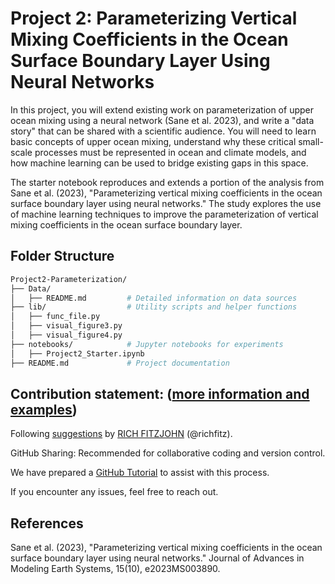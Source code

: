 # Project 2: Parameterizing Vertical Mixing Coefficients in the Ocean Surface Boundary Layer Using Neural Networks

In this project, you will extend existing work on parameterization of upper ocean mixing using a neural network (Sane et al. 2023), and write a "data story" that can be shared with a scientific audience. You will need to learn basic concepts of upper ocean mixing, understand why these critical small-scale processes must be represented in ocean and climate models, and how machine learning can be used to bridge existing gaps in this space. 

The starter notebook reproduces and extends a portion of the analysis from Sane et al. (2023), "Parameterizing vertical mixing coefficients in the ocean surface boundary layer using neural networks." The study explores the use of machine learning techniques to improve the parameterization of vertical mixing coefficients in the ocean surface boundary layer.

## Folder Structure

```bash
Project2-Parameterization/
├── Data/                 
│   ├── README.md         # Detailed information on data sources
├── lib/                  # Utility scripts and helper functions
│   ├── func_file.py
│   ├── visual_figure3.py
│   ├── visual_figure4.py
├── notebooks/            # Jupyter notebooks for experiments
│   ├── Project2_Starter.ipynb
├── README.md             # Project documentation
```

## **Contribution statement**: ([more information and examples](doc/a_note_on_contributions.md))  

Following [suggestions](http://nicercode.github.io/blog/2013-04-05-projects/) by [RICH FITZJOHN](http://nicercode.github.io/about/#Team) (@richfitz).

GitHub Sharing: Recommended for collaborative coding and version control.

We have prepared a [GitHub Tutorial](url) to assist with this process.

If you encounter any issues, feel free to reach out.

## References
Sane et al. (2023), "Parameterizing vertical mixing coefficients in the ocean surface boundary layer using neural networks." Journal of Advances in Modeling Earth Systems, 15(10), e2023MS003890.
